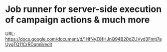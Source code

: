 # Job runner for server-side execution of campaign actions & much more

URL: https://docs.google.com/document/d/1HfNyZ8fHJnQ94B20dZUVyd3Fmtj7aUygTQ11CrRDqm8/edit
